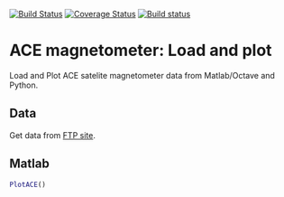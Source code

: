 [![Build Status](https://travis-ci.com/scivision/ACE_magnetometer.svg?branch=master)](https://travis-ci.com/scivision/ACE_magnetometer)
[![Coverage Status](https://coveralls.io/repos/github/scivision/ACE_magnetometer/badge.svg?branch=master)](https://coveralls.io/github/scivision/ACE_magnetometer?branch=master)
[![Build status](https://ci.appveyor.com/api/projects/status/iirc72tlooono1k0?svg=true)](https://ci.appveyor.com/project/scivision/ace-magnetometer)

# ACE magnetometer: Load and plot

Load and Plot ACE satelite magnetometer data from Matlab/Octave and Python.


## Data

Get data from [FTP site](ftp://mussel.srl.caltech.edu/pub/ace/browse/MAG16sec).


## Matlab

```matlab
PlotACE()
```
